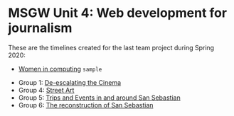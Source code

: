 # MSGW Unit 4: Web development for journalism

These are the timelines created for the last team project during Spring 2020:

- [Women in computing](women-computing) `sample`
<!-- - Group 0: [Timeline Title](group0) `empty` -->
- Group 1: [De-escalating the Cinema](group1)
- Group 4: [Street Art](group4)
- Group 5: [Trips and Events in and around San Sebastian](group5)
- Group 6: [The reconstruction of San Sebastian](group6)